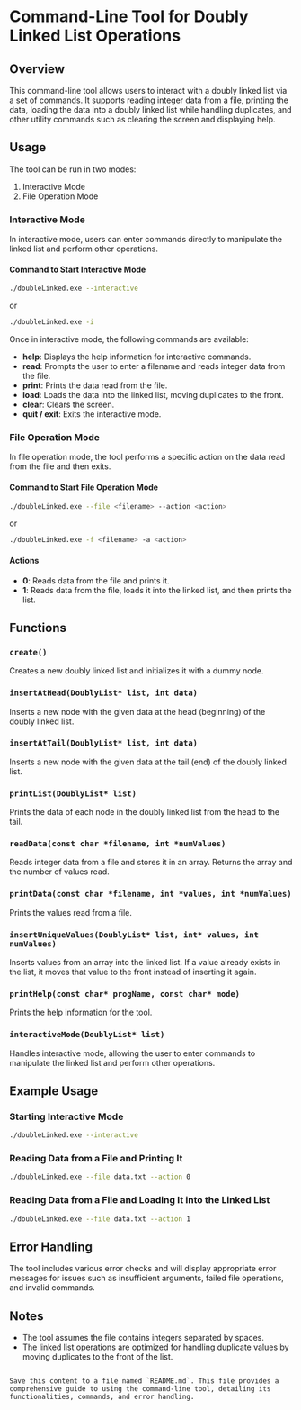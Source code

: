 # Command-Line Tool for Doubly Linked List Operations

## Overview

This command-line tool allows users to interact with a doubly linked list via a set of commands. It supports reading integer data from a file, printing the data, loading the data into a doubly linked list while handling duplicates, and other utility commands such as clearing the screen and displaying help.

## Usage

The tool can be run in two modes:
1. Interactive Mode
2. File Operation Mode

### Interactive Mode

In interactive mode, users can enter commands directly to manipulate the linked list and perform other operations.

#### Command to Start Interactive Mode

```sh
./doubleLinked.exe --interactive
```

or

```sh
./doubleLinked.exe -i
```

Once in interactive mode, the following commands are available:

- **help**: Displays the help information for interactive commands.
- **read**: Prompts the user to enter a filename and reads integer data from the file.
- **print**: Prints the data read from the file.
- **load**: Loads the data into the linked list, moving duplicates to the front.
- **clear**: Clears the screen.
- **quit / exit**: Exits the interactive mode.

### File Operation Mode

In file operation mode, the tool performs a specific action on the data read from the file and then exits.

#### Command to Start File Operation Mode

```sh
./doubleLinked.exe --file <filename> --action <action>
```

or

```sh
./doubleLinked.exe -f <filename> -a <action>
```

#### Actions

- **0**: Reads data from the file and prints it.
- **1**: Reads data from the file, loads it into the linked list, and then prints the list.

## Functions

### `create()`

Creates a new doubly linked list and initializes it with a dummy node.

### `insertAtHead(DoublyList* list, int data)`

Inserts a new node with the given data at the head (beginning) of the doubly linked list.

### `insertAtTail(DoublyList* list, int data)`

Inserts a new node with the given data at the tail (end) of the doubly linked list.

### `printList(DoublyList* list)`

Prints the data of each node in the doubly linked list from the head to the tail.

### `readData(const char *filename, int *numValues)`

Reads integer data from a file and stores it in an array. Returns the array and the number of values read.

### `printData(const char *filename, int *values, int *numValues)`

Prints the values read from a file.

### `insertUniqueValues(DoublyList* list, int* values, int numValues)`

Inserts values from an array into the linked list. If a value already exists in the list, it moves that value to the front instead of inserting it again.

### `printHelp(const char* progName, const char* mode)`

Prints the help information for the tool.

### `interactiveMode(DoublyList* list)`

Handles interactive mode, allowing the user to enter commands to manipulate the linked list and perform other operations.

## Example Usage

### Starting Interactive Mode

```sh
./doubleLinked.exe --interactive
```

### Reading Data from a File and Printing It

```sh
./doubleLinked.exe --file data.txt --action 0
```

### Reading Data from a File and Loading It into the Linked List

```sh
./doubleLinked.exe --file data.txt --action 1
```

## Error Handling

The tool includes various error checks and will display appropriate error messages for issues such as insufficient arguments, failed file operations, and invalid commands.

## Notes

- The tool assumes the file contains integers separated by spaces.
- The linked list operations are optimized for handling duplicate values by moving duplicates to the front of the list.

```

Save this content to a file named `README.md`. This file provides a comprehensive guide to using the command-line tool, detailing its functionalities, commands, and error handling.